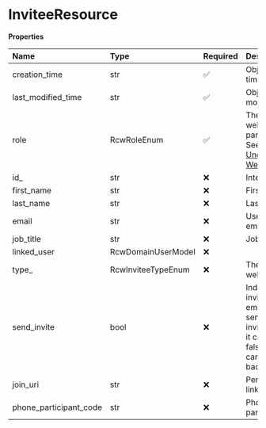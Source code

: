 # InviteeResource

**Properties**

| Name                   | Type               | Required | Description                                                                                                                                                                                        |
| :--------------------- | :----------------- | :------- | :------------------------------------------------------------------------------------------------------------------------------------------------------------------------------------------------- |
| creation_time          | str                | ✅       | Object creation time                                                                                                                                                                               |
| last_modified_time     | str                | ✅       | Object last modification time                                                                                                                                                                      |
| role                   | RcwRoleEnum        | ✅       | The role of the webinar session participant/invitee. See also: [Understanding Webinar Roles](https://support.ringcentral.com/webinar/getting-started/understanding-ringcentral-webinar-roles.html) |
| id\_                   | str                | ❌       | Internal object ID                                                                                                                                                                                 |
| first_name             | str                | ❌       | First (given) name                                                                                                                                                                                 |
| last_name              | str                | ❌       | Last (family) name                                                                                                                                                                                 |
| email                  | str                | ❌       | User's contact email                                                                                                                                                                               |
| job_title              | str                | ❌       | Job title                                                                                                                                                                                          |
| linked_user            | RcwDomainUserModel | ❌       |                                                                                                                                                                                                    |
| type\_                 | RcwInviteeTypeEnum | ❌       | The type of the webinar invitee                                                                                                                                                                    |
| send_invite            | bool               | ❌       | Indicates if invite/cancellation emails have to be sent to this invitee. For "Host" it cannot be set to false. If it is true it can't be changed back to false.                                    |
| join_uri               | str                | ❌       | Personalized join link for the Invitee                                                                                                                                                             |
| phone_participant_code | str                | ❌       | Phone (PSTN) participant code                                                                                                                                                                      |

<!-- This file was generated by liblab | https://liblab.com/ -->

